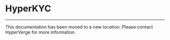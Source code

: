 # HyperKYC
---
This documentation has been moved to a new location. Please contact HyperVerge for more information.

